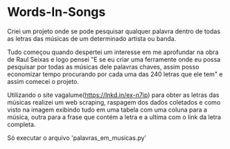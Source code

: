 # Words-In-Songs

Criei um projeto onde se pode pesquisar qualquer palavra dentro de todas as letras das músicas de um determinado artista ou banda.

Tudo começou quando despertei um interesse em me aprofundar na obra de Raul Seixas e logo pensei "E se eu criar uma ferramente onde eu possa pesquisar por todas as músicas dele palavras chaves, assim posso economizar tempo procurando por cada uma das 240 letras que ele tem" e assim comecei o projeto.

Utilizando o site vagalume(https://lnkd.in/ex-n7ip) para obter as letras das músicas realizei um web scraping, raspagem dos dados coletados e como visto na imagem exibindo tudo em uma tabela com uma coluna para a música, outra para a frase que contém a letra e a ultima com o link da letra completa.

Só executar o arquivo 'palavras_em_musicas.py'
